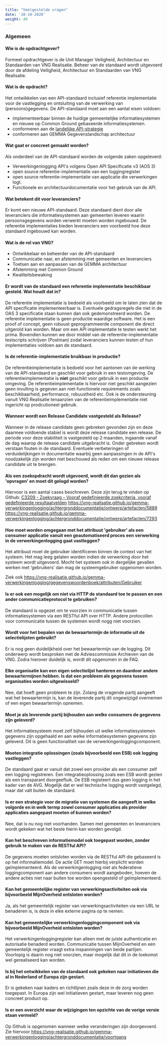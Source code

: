 ```yaml
---
title: "Veelgestelde vragen"
date: '10-10-2020'
weight: 40
---
```



### Algemeen

#### Wie is de opdrachtgever?

Formeel opdrachtgever is de Unit Manager Veiligheid, Architectuur en Standaarden van VNG Realisatie. Beheer van de standaard wordt uitgevoerd door de afdeling Veiligheid, Architectuur en Standaarden van VNG Realisatie.

#### Wat is de opdracht?

Het ontwikkelen van een API-standaard inclusief referentie implementatie voor de vastlegging en ontsluiting van de verwerking van (persoons)gegevens. De API-standaard moet aan een aantal eisen voldoen:

- implementeerbaar binnen de huidige gemeentelijke informatiesystemen en nieuwe op Common Ground gebaseerde informatiesystemen.
- conformeren aan de [landelijke API-strategie](https://docs.geostandaarden.nl/api/API-Strategie/)
- conformeren aan GEMMA Gegevenslandschap architectuur

#### Wat gaat er concreet gemaakt worden?

Als onderdeel van de API-standaard worden de volgende zaken opgeleverd:

* Verwerkingenlogging API's volgens Open API Specificatie v3 (AOS 3)
* open source referentie-implementatie van een loggingregister
* open source referentie-implementatie van applicatie die verwerkingen logt.
* Functionele en architectuurdocumentatie voor het gebruik van de API.

#### Wat betekent dit voor leveranciers?

Er komt een nieuwe API-standaard. Deze standaard dient door alle leveranciers die informatiesystemen aan gemeenten leveren waarin persoonsgegevens worden verwerkt moeten worden ingebouwd. De referentie implementaties bieden leveranciers een voorbeeld hoe deze standaard ingebouwd kan worden.

#### Wat is de rol van VNG?

* Ontwikkelaar en beheerder van de API-standaard
* Communicatie naar, en afstemming met gemeenten en leveranciers
* Toetsen aan en aanpassen van de GEMMA architectuur
* Afstemming met Common Ground
* Kwaliteitsbewaking

#### Er wordt van de standaard een referentie implementatie beschikbaar gesteld. Wat houdt dat in?

De referentie implementatie is bedoeld als voorbeeld om te laten zien dat de API specificatie implementeerbaar is. Eventuele gedragsregels die niet in de OAS 3 specificatie staan kunnen dan ook gedemonstreerd worden. De referentie implementatie is geen productie waardige software. Het is een proof of concept, geen robuust geprogrammeerde component die direct uitgerold kan worden. Maar om een API implementatie te testen werkt het prima. Bovendien kunnen we door middel van de referentie-implementatie testscripts schrijven (Postman) zodat leveranciers kunnen testen of hun implementaties voldoen aan de standaard.

#### Is de referentie-implementatie bruikbaar in productie?

De referentieimplementatie is bedoeld voor het aantonen van de werking van de API-standaard en geschikt voor gebruik in een testomgeving. De referentieimplementatie is **niet** geschikt voor gebruik in een productie omgeving. De referentieimplementatie is hiervoor niet geschikt aangezien geen invulling is gegeven aan niet-functionele requirements zoals beschikbaarheid, performance, robuustheid etc. Ook is de ondersteuning vanuit VNG Realisatie tenaanzien van de referentieimplementatie niet ingericht op prodcutioneel gebruik.

#### Wanneer wordt een Release Candidate vastgesteld als Release?

Wanneer in de release candidate geen gebreken gevonden zijn en deze daarmee voldoende stabiel is wordt deze release candidate een release. De periode voor deze stabiliteit is vastgesteld op 2 maanden, ingaande vanaf de dag waarop de release candidate uitgebracht is. Onder gebreken wordt verstaan fouten in de standaard. Eventuele verbeteringen of verduidelijkingen in documentatie waarbij geen aanpassingen in de API's noodzakelijk zijn worden niet beschouwd als reden om een nieuwe release candidate uit te brengen.

#### Als een zoekopdracht wordt utgevoerd, wordt dit dan gezien als 'opvragen' en moet dit gelogd worden?

Hiervoor is een aantal cases beschreven. Deze zijn terug te vinden op Github:
[C3209 - Zoekvraag – Vooraf gedefinieerde zoekcriteria, vooraf gedefinieerde resultaatvelden](./achtergronddocumentatie/ontwerp/artefacten/3209)
https://vng-realisatie.github.io/gemma-verwerkingenlogging/achtergronddocumentatie/ontwerp/artefacten/5889
https://vng-realisatie.github.io/gemma-verwerkingenlogging/achtergronddocumentatie/ontwerp/artefacten/7293

#### Hoe moet worden omgegaan met het attribuut 'gebruiker' als een consumer applicatie vanuit een geautomatiseerd proces een verwerking in de verwerkingenlogging gaat vastleggen?

Het attribuut moet de gebruiker identificeren binnen de context van het systeem. Het mag leeg gelaten worden indien de verwerking door het systeem wordt uitgevoerd. Mocht het systeem ook in dergelijke gevallen werken met ‘gebruikers’ dan mag de systeemgebruiker opgenomen worden.

Ziek ook https://vng-realisatie.github.io/gemma-verwerkingenlogging/gegevenswoordenboek/attributen/Gebruiker

#### Is er ook een mogelijk om niet via HTTP de standaard toe te passen en een ander communicatieprotocol te gebruiken?

De standaard is opgezet om te voorzien in communicatie tussen informatiesystemen via een RESTful API over HTTP. Andere protocollen voor communicatie tussen de systemen wordt nogg niet voorzien. 

#### Wordt voor het bepalen van de bewaartermijn de informatie uit de selectielijsten gebruikt?

Er is nog geen duidelijkheid over het bewaartermijn van de logging. Dit onderwerp wordt besproken met de Adviescommissie Archieven van de VNG. Zodra hierover duidelijk is, wordt dit opgenomen in de FAQ.

#### Elke organisatie kan een eigen selectielijst hanteren en daardoor andere bewaartermijnen hebben. Is dat een probleem als gegevens tussen organisaties worden uitgewisseld?

Nee, dat hoeft geen probleem te zijn. Zolang de vragende partij aangeeft wat het bewaartermijn is, kan de leverende partij dit ongewijzigd overnemen of een eigen bewaartermijn opnemen.

#### Moet je als leverende partij bijhouden aan welke consumers de gegevens zijn geleverd?

Het informatiesysteem moet zelf bijhouden uit welke informatiesystemen gegevens zijn opgehaald en aan welke informatiesystemen gegevens zijn geleverd. Dit is geen functionaliteit van de verwerkingenloggingcomponent.

#### Moeten integratie oplossingen (zoals bijvoorbeeld een ESB) ook logging vastleggen?

De standaard gaat er vanuit dat zowel een provider als een consumer zelf een logging registreren. Een integratieoplossing zoals een ESB wordt gezien als een transparant doorgeefluik. De ESB registeert dus geen logging in het kader van de AVG. Mogelijk dat er wel technische logging wordt vastgelegd, maar dat valt buiten de standaard.

#### Is er een strategie voor de migratie van systemen die aangeeft in welke volgorde en in welk termp zowel consumer applicaties als provider applicaties aangepast moeten of kunnen worden?

Nee, dat is nu nog niet voorhanden. Samen met gemeenten en leveranciers wordt gekeken wat het beste hierin kan worden gevolgd.

#### Kan het beschreven informatiemodel ook toegepast worden, zonder gebruik te maken van de RESTful API?

De gegevens moeten ontsloten worden via de RESTful API die gebaseerd is op het informatiemodel. De actie GET moet hierbij verplicht worden geïmplementeerd. Als de verwerkingenlogging niet als federatieve loggingcomponent aan andere consumers wordt aangeboden, hoeven de andere acties niet naar buiten toe worden opengesteld of geïmplementeerd.

#### Kan het gemeentelijke register van verwerkingsactiviteiten ook via bijvoorbeeld MijnOverheid ontsloten worden?

Ja, als het gemeentelijk register van verwerkingsactiviteiten via een URL te benaderen is, is deze in elke externe pagina op te nemen.

#### Kan het gemeentelijke verwerkingenloggingcomponent ook via bijvoorbeeld MijnOverheid ontsloten worden?

Het verwerkingenloggingregister kan alleen met de juiste authenticatie en autorisatie benaderd worden. Communicatie tussen MijnOverheid en een gemeentelijk register vraagt extra inspanningen van beide partijen. Voorlopig is daarin nog niet voorzien, maar mogelijk dat dit in de toekomst wel gerealiseerd kan worden.

#### Is bij het ontwikkelen van de standaard ook gekeken naar initiatieven die al in Nederland of Europa zijn gestart.

Er is gekeken naar kaders en richtlijnen zoals deze in de zorg worden toegepast. In Europa zijn wel initiatieven gestart, maar leveren nog geen concreet product op.

#### Is er een overzicht waar de wijzigingen ten opzichte van de vorige versie staan vermeld?

Op Github is opgenomen wanneer welke veranderingen zijn doorgevoerd. Zie hiervoor https://vng-realisatie.github.io/gemma-verwerkingenlogging/achtergronddocumentatie/voortgang
